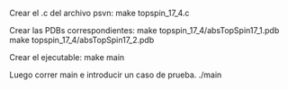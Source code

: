 Crear el .c del archivo psvn:
make topspin_17_4.c

Crear las PDBs correspondientes:
make topspin_17_4/absTopSpin17_1.pdb
make topspin_17_4/absTopSpin17_2.pdb

Crear el ejecutable:
make main

Luego correr main e introducir un caso de prueba.
./main 
 
